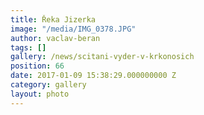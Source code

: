 ```yaml
---
title: Řeka Jizerka
image: "/media/IMG_0378.JPG"
author: vaclav-beran
tags: []
gallery: /news/scitani-vyder-v-krkonosich
position: 66
date: 2017-01-09 15:38:29.000000000 Z
category: gallery
layout: photo
---
```

